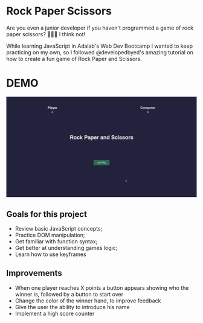 # Rock Paper Scissors

Are you even a junior developer if you haven't programmed a game of rock paper scissors? 🤷🏻‍♀️ I think not!

While learning JavaScript in Adalab's Web Dev Bootcamp I wanted to keep practicing on my own, so I followed @developedbyed's amazing tutorial on how to create a fun game of Rock Paper and Scissors.

# DEMO

![demo](/images/hangman.gif)

## Goals for this project

- Review basic JavaScript concepts;
- Practice DOM manipulation;
- Get familiar with function syntax;
- Get better at understanding games logic;
- Learn how to use keyframes

## Improvements

- When one player reaches X points a button appears showing who the winner is, followed by a button to start over
- Change the color of the winner hand, to improve feedback
- Give the user the ability to introduce his name
- Implement a high score counter
